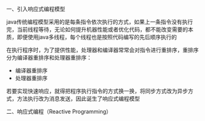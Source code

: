 一、引入响应式编程模型

​		java传统编程模型采用的是每条指令依次执行的方式，如果上一条指令没有执行完，当前线程等待，无论如何提升机器性能或者优化代码，都不能改变需要的本质，即便使用java多线程，每个线程也是按照代码编写的先后顺序执行的

​	在执行程序时，为了提供性能，处理器和编译器常常会对指令进行重排序，重排序分为编译器重排序和处理器重排序：

- 编译器重排序
- 处理器重排序

​       若要实现快速响应，就得把程序执行指令的方式换一换，将同步方式改为异步方式，方法执行改为消息发送，因此诞生了响应式编程模型



二、响应式编程（Reactive Programming）